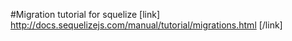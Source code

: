 
#Migration tutorial for squelize 
[link] http://docs.sequelizejs.com/manual/tutorial/migrations.html [/link]